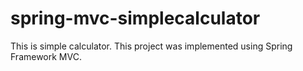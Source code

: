 # spring-mvc-simplecalculator
This is simple calculator. This project was implemented using Spring Framework MVC.